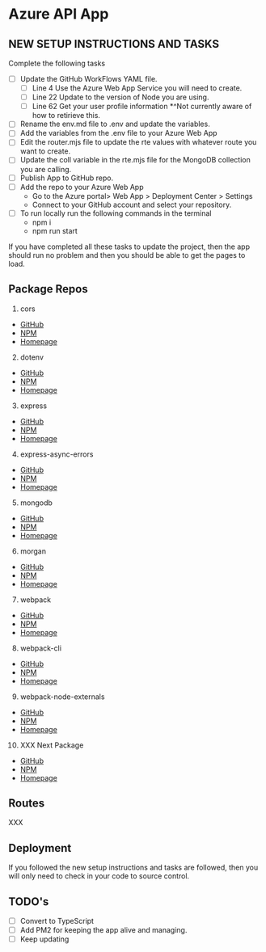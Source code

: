 # Azure API App

## NEW SETUP INSTRUCTIONS AND TASKS

Complete the following tasks
- [ ] Update the GitHub WorkFlows YAML file.
  - [ ] Line 4 Use the Azure Web App Service you will need to create.
  - [ ] Line 22 Update to the version of Node you are using.
  - [ ] Line 62 Get your user profile information *^Not currently aware of how to retirieve this.
- [ ] Rename the env.md file to .env and update the variables.
- [ ] Add the variables from the .env file to your Azure Web App
- [ ] Edit the router.mjs file to update the rte values with whatever route you want to create.
- [ ] Update the coll variable in the rte.mjs file for the MongoDB collection you are calling.
- [ ] Publish App to GitHub repo.
- [ ] Add the repo to your Azure Web App
  - Go to the Azure portal> Web App > Deployment Center > Settings
  - Connect to your GitHub account and select your repository.
- [ ] To run locally run the following commands in the terminal
  - npm i
  - npm run start

If you have completed all these tasks to update the project, then the app should run no problem and then you should be able to get the pages to load.

## Package Repos

1. cors
  - [GitHub](github.com/expressjs/cors)
  - [NPM](https://www.npmjs.com/package/cors)
  - [Homepage](https://github.com/expressjs/cors#readme)
2. dotenv
  - [GitHub](github.com/motdotla/dotenv)
  - [NPM](https://www.npmjs.com/package/dotenv)
  - [Homepage](https://www.dotenv.org/)
3. express
  - [GitHub](github.com/expressjs/express)
  - [NPM](https://www.npmjs.com/package/express)
  - [Homepage](http://expressjs.com/)
4. express-async-errors
  - [GitHub](https://github.com/davidbanham/express-async-errors)
  - [NPM](https://www.npmjs.com/package/express-async-errors)
  - [Homepage](https://github.com/davidbanham/express-async-errors#readme)
5. mongodb
  - [GitHub](https://github.com/mongodb/node-mongodb-native)
  - [NPM](https://www.npmjs.com/package/mongodb)
  - [Homepage](www.mongodb.com)
6. morgan
  - [GitHub](https://github.com/expressjs/morgan)
  - [NPM](https://www.npmjs.com/package/morgan)
  - [Homepage](https://github.com/expressjs/morgan#readme)
7. webpack
  - [GitHub](https://github.com/webpack/webpack)
  - [NPM](https://www.npmjs.com/package/webpack)
  - [Homepage](https://webpack.js.org/)
8. webpack-cli
  - [GitHub](https://github.com/webpack/webpack-cli)
  - [NPM](https://www.npmjs.com/package/webpack-cli)
  - [Homepage](https://github.com/webpack/webpack-cli/tree/master/packages/webpack-cli)
9. webpack-node-externals
  - [GitHub](https://github.com/liady/webpack-node-externals)
  - [NPM](https://www.npmjs.com/package/webpack-node-externals)
  - [Homepage](https://github.com/liady/webpack-node-externals)
10. XXX Next Package
  - [GitHub]()
  - [NPM](https://www.npmjs.com/package/)
  - [Homepage]()

## Routes

XXX

## Deployment

If you followed the new setup instructions and tasks are followed, then you will only need to check in your code to source control.

## TODO's

- [ ] Convert to TypeScript
- [ ] Add PM2 for keeping the app alive and managing.
- [ ] Keep updating